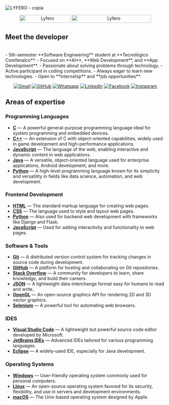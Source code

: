 ![LYFERO - copia](https://github.com/user-attachments/assets/e77c1498-6cba-413c-b147-1b43d649fc4e)
<br>
<p align="center"> 
	<img src="https://komarev.com/ghpvc/?username=Lyfero&label=Profile%20views&color=0047AB&style=plastic?" alt="Lyfero" height=25px, width=160px/> 
	<!---
		<a href = "https://commits.top/egypt.html" target="_blank">
			<img src="https://aktive.tk/egypt/Lyfero?color=red" alt="Most Active Users" target="_blank" height=25px, width=250px/> 
		</a>
	-->
	<a href = "https://committers.top/colombia.html" target="_blank">
		<img src="https://enfsgag3ayy6w9q.m.pipedream.net/&style=plastic" alt="Lyfero" target="_blank" height=25px, width=250px/> 
	</a>
</p>

	
## Meet the developer
<br>
- 5th-semester **Software Engineering** student at **Tecnológico Comfenalco**.
- Focused on **AI**, **Web Development**, and **App Development**.
- Passionate about solving problems through technology.
- Active participant in coding competitions.
- Always eager to learn new technologies.
- Open to **internship** and **job opportunities**.

<br>
<p align="center">
	<a href="mailto:ahmed.olivergalofre19@gmail.com"><img img src="https://img.shields.io/badge/gmail-%23EA4335.svg?style=plastic&logo=gmail&logoColor=white" alt="Gmail"/></a>
	<a href="https://github.com/lyfero"><img src="https://img.shields.io/badge/github-%23181717.svg?style=plastic&logo=github&logoColor=white" alt="GitHub"/></a>
	<a href="https://wa.me/573212698059"><img src="https://img.shields.io/badge/whatsapp-%2325D366.svg?style=plastic&logo=whatsapp&logoColor=white" alt="Whatsapp"/></a>
	<a href="https://www.linkedin.com/in/oliver-galofre-4b9263326/"><img src="https://img.shields.io/badge/linkedin-%230A66C2.svg?style=plastic&logo=linkedin&logoColor=white" alt="LinkedIn"/></a>
	<a href="https://www.facebook.com/oliverarturo.galofreagudelo"><img src="https://img.shields.io/badge/facebook-%231877F2.svg?style=plastic&logo=facebook&logoColor=white" alt="Facebook"/></a>
	<a href="https://www.instagram.com/oliver.galofre/"><img src="https://img.shields.io/badge/instagram-%23E4405F.svg?style=plastic&logo=instagram&logoColor=white" alt="Instagram"/></a>
</p> 

## Areas of expertise

### Programming Languages
- **[C](https://en.wikipedia.org/wiki/C_(programming_language))** — A powerful general-purpose programming language ideal for system programming and embedded devices.
- **[C++](https://en.wikipedia.org/wiki/C%2B%2B)** — An extension of C with object-oriented capabilities, widely used in game development and high-performance applications.
- **[JavaScript](https://developer.mozilla.org/en-US/docs/Web/JavaScript)** — The language of the web, enabling interactive and dynamic content in web applications.
- **[Java](https://www.java.com/)** — A versatile, object-oriented language used for enterprise applications, Android development, and more.
- **[Python](https://www.python.org/)** — A high-level programming language known for its simplicity and versatility in fields like data science, automation, and web development.

### Frontend Development
- **[HTML](https://developer.mozilla.org/en-US/docs/Web/HTML)** — The standard markup language for creating web pages.
- **[CSS](https://developer.mozilla.org/en-US/docs/Web/CSS)** — The language used to style and layout web pages.
- **[Python](https://www.python.org/)** — Also used for backend web development with frameworks like Django and Flask.
- **[JavaScript](https://developer.mozilla.org/en-US/docs/Web/JavaScript)** — Used for adding interactivity and functionality to web pages.

### Software & Tools
- **[Git](https://git-scm.com/)** — A distributed version control system for tracking changes in source code during development.
- **[GitHub](https://github.com/)** — A platform for hosting and collaborating on Git repositories.
- **[Stack Overflow](https://stackoverflow.com/)** — A community for developers to learn, share knowledge, and build their careers.
- **[JSON](https://www.json.org/json-en.html)** — A lightweight data-interchange format easy for humans to read and write.
- **[OpenGL](https://www.opengl.org/)** — An open-source graphics API for rendering 2D and 3D vector graphics.
- **[Selenium](https://www.selenium.dev/)** — A powerful tool for automating web browsers.

### IDES
- **[Visual Studio Code](https://code.visualstudio.com/)** — A lightweight but powerful source code editor developed by Microsoft.
- **[JetBrains IDEs](https://www.jetbrains.com/)** — Advanced IDEs tailored for various programming languages.
- **[Eclipse](https://www.eclipse.org/)** — A widely-used IDE, especially for Java development.

### Operating Systems
- **[Windows](https://www.microsoft.com/windows)** — User-friendly operating system commonly used for personal computers.
- **[Linux](https://www.linux.org/)** — An open-source operating system favored for its security, flexibility, and use in servers and development environments.
- **[macOS](https://www.apple.com/macos/)** — The Unix-based operating system designed by Apple.
<br>
</div>
</details>
